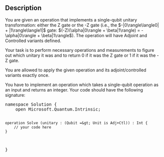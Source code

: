 ## Description

<div><p>You are given an operation that implements a single-qubit unitary transformation: either the Z gate or the -Z gate (i.e., the $-|0\rangle\langle0| + |1\rangle\langle1|$ gate: $(-Z)(\alpha|0\rangle + \beta|1\rangle) = -\alpha|0\rangle + \beta|1\rangle$). The operation will have Adjoint and Controlled variants defined.</p><p>Your task is to perform necessary operations and measurements to figure out which unitary it was and to return 0 if it was the Z gate or 1 if it was the -Z gate. </p><p>You are allowed to apply the given operation and its adjoint/controlled variants exactly <span class="tex-font-style-bf">once</span>.</p><p>You have to implement an operation which takes a single-qubit operation as an input and returns an integer. Your code should have the following signature:</p><pre class="verbatim">namespace Solution {
    open Microsoft.Quantum.Intrinsic;

    operation Solve (unitary : (Qubit =&gt; Unit is Adj+Ctl)) : Int {
        // your code here
    }
}</pre></div>
